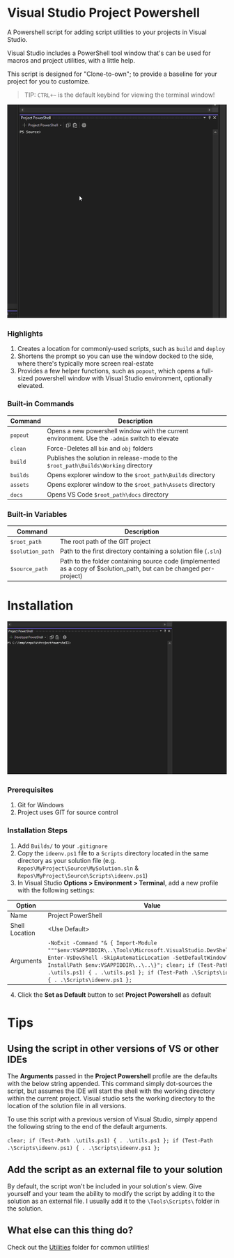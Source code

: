 # Visual Studio Project Powershell
A Powershell script for adding script utilities to your projects in Visual Studio.

Visual Studio includes a PowerShell tool window that's can be used for macros and project utilities, with a little help.

This script is designed for "Clone-to-own"; to provide a baseline for your project for you to customize.

> TIP: `CTRL+~` is the default keybind for viewing the terminal window!

![intro](docs/intro.gif)

### Highlights

1. Creates a location for commonly-used scripts, such as `build` and `deploy`
2. Shortens the prompt so you can use the window docked to the side, where there's typically more screen real-estate
3. Provides a few helper functions, such as `popout`, which opens a full-sized powershell window with Visual Studio environment, optionally elevated.


### Built-in Commands 

| Command | Description
|-|-|
| `popout` | Opens a new powershell window with the current environment. Use the `-admin` switch to elevate
| `clean`  | Force-Deletes all `bin` and `obj` folders
| `build`  | Publishes the solution in release-mode to the `$root_path\Builds\Working` directory
| `builds` | Opens explorer window to the `$root_path\Builds` directory
| `assets` | Opens explorer window to the `$root_path\Assets` directory
| `docs`   | Opens VS Code `$root_path\docs` directory


### Built-in Variables

| Command | Description
|-|-|
| `$root_path`     | The root path of the GIT project
| `$solution_path` | Path to the first directory containing a solution file (`.sln`)
| `$source_path`   | Path to the folder containing source code (implemented as a copy of $solution_path, but can be changed per-project)  



# Installation

![intro](docs/install.gif)


### Prerequisites

1. Git for Windows
2. Project uses GIT for source control

### Installation Steps

1. Add `Builds/` to your `.gitignore`
2. Copy the `ideenv.ps1` file to a `Scripts` directory located in the same directory as your solution file (e.g. `Repos\MyProject\Source\MySolution.sln` & `Repos\MyProject\Source\Scripts\ideenv.ps1`)
3. In Visual Studio **Options > Environment > Terminal**, add a new profile with the following settings:


|Option|Value|
|-|-|
|Name| Project PowerShell |
|Shell Location | &lt;Use Default&gt;
|Arguments| `-NoExit -Command "& { Import-Module """$env:VSAPPIDDIR\..\Tools\Microsoft.VisualStudio.DevShell.dll"""; Enter-VsDevShell -SkipAutomaticLocation -SetDefaultWindowTitle -InstallPath $env:VSAPPIDDIR\..\..\}"; clear; if (Test-Path .\utils.ps1) { . .\utils.ps1 }; if (Test-Path .\Scripts\ideenv.ps1) { . .\Scripts\ideenv.ps1 };` |

4. Click the **Set as Default** button to set **Project Powershell** as default



# Tips


## Using the script in other versions of VS or other IDEs
The **Arguments** passed in the **Project Powershell** profile are the defaults with the below string appended. This command simply dot-sources the script, but assumes the IDE will start the shell with the working directory within the current project. Visual studio sets the working directory to the location of the solution file in all versions.

To use this script with a previous version of Visual Studio, simply append the following string to the end of the default arguments.

`clear; if (Test-Path .\utils.ps1) { . .\utils.ps1 }; if (Test-Path .\Scripts\ideenv.ps1) { . .\Scripts\ideenv.ps1 };`

## Add the script as an external file to your solution
By default, the script won't be included in your solution's view. Give yourself and your team the ability to modify the script by adding it to the solution as an external file. I usually add it to the `\Tools\Scripts\` folder in the solution.

## What else can this thing do?
Check out the [Utilities](./Utilities) folder for common utilities!